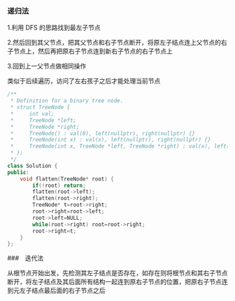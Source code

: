 ### 递归法

1.利用 DFS 的思路找到最左子节点

2.然后回到其父节点，把其父节点和右子节点断开，将原左子结点连上父节点的右子节点上，然后再把原右子节点连到新右子节点的右子节点上

3.回到上一父节点做相同操作

类似于后续遍历，访问了左右孩子之后才能处理当前节点

```c++
/**
 * Definition for a binary tree node.
 * struct TreeNode {
 *     int val;
 *     TreeNode *left;
 *     TreeNode *right;
 *     TreeNode() : val(0), left(nullptr), right(nullptr) {}
 *     TreeNode(int x) : val(x), left(nullptr), right(nullptr) {}
 *     TreeNode(int x, TreeNode *left, TreeNode *right) : val(x), left(left), right(right) {}
 * };
 */
class Solution {
public:
    void flatten(TreeNode* root) {
        if(!root) return;
        flatten(root->left);
        flatten(root->right);
        TreeNode* t=root->right;
        root->right=root->left;
        root->left=NULL;
        while(root->right) root=root->right;
        root->right=t;
    }
};
```

###　迭代法

从根节点开始出发，先检测其左子结点是否存在，如存在则将根节点和其右子节点断开，将左子结点及其后面所有结构一起连到原右子节点的位置，把原右子节点连到元左子结点最后面的右子节点之后

```c++

```

